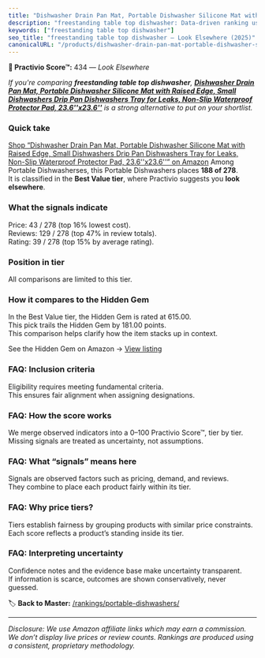 ```yaml
---
title: "Dishwasher Drain Pan Mat, Portable Dishwasher Silicone Mat with Raised Edge, Small Dishwashers Drip Pan Dishwashers Tray for Leaks, Non-Slip Waterproof Protector Pad, 23.6''x23.6''"
description: "freestanding table top dishwasher: Data-driven ranking using the Practivio Score™. Positioned by quality, value, demand, findability, momentum."
keywords: ["freestanding table top dishwasher"]
seo_title: "freestanding table top dishwasher — Look Elsewhere (2025)"
canonicalURL: "/products/dishwasher-drain-pan-mat-portable-dishwasher-silicone-mat-with-raised-edge-small-dishwashers-drip-pan-dishwashers-tray-for-leaks-non-slip-waterproof-protector-pad-236x236-B0DXPTTYX7/"
---
```


**🚫 Practivio Score™:** 434 — _Look Elsewhere_


*If you're comparing **freestanding table top dishwasher**, **[Dishwasher Drain Pan Mat, Portable Dishwasher Silicone Mat with Raised Edge, Small Dishwashers Drip Pan Dishwashers Tray for Leaks, Non-Slip Waterproof Protector Pad, 23.6''x23.6''](https://www.amazon.com/dp/B0DXPTTYX7?tag=practivio-20)** is a strong alternative to put on your shortlist.*
### Quick take
[Shop “Dishwasher Drain Pan Mat, Portable Dishwasher Silicone Mat with Raised Edge, Small Dishwashers Drip Pan Dishwashers Tray for Leaks, Non-Slip Waterproof Protector Pad, 23.6''x23.6''” on Amazon](https://www.amazon.com/dp/B0DXPTTYX7?tag=practivio-20)
Among Portable Dishwasherses, this Portable Dishwashers places **188 of 278**.  
It is classified in the **Best Value tier**, where Practivio suggests you **look elsewhere**.

### What the signals indicate
Price: 43 / 278 (top 16% lowest cost).  
Reviews: 129 / 278 (top 47% in review totals).  
Rating: 39 / 278 (top 15% by average rating).  

### Position in tier
All comparisons are limited to this tier.

### How it compares to the Hidden Gem
In the Best Value tier, the Hidden Gem is rated at 615.00.  
This pick trails the Hidden Gem by 181.00 points.  
This comparison helps clarify how the item stacks up in context.  

See the Hidden Gem on Amazon → [View listing](https://www.amazon.com/dp/B00K8FS5R2?tag=practivio-20)

### FAQ: Inclusion criteria
Eligibility requires meeting fundamental criteria.  
This ensures fair alignment when assigning designations.

### FAQ: How the score works
We merge observed indicators into a 0–100 Practivio Score™, tier by tier.  
Missing signals are treated as uncertainty, not assumptions.

### FAQ: What “signals” means here
Signals are observed factors such as pricing, demand, and reviews.  
They combine to place each product fairly within its tier.

### FAQ: Why price tiers?
Tiers establish fairness by grouping products with similar price constraints.  
Each score reflects a product’s standing inside its tier.

### FAQ: Interpreting uncertainty
Confidence notes and the evidence base make uncertainty transparent.  
If information is scarce, outcomes are shown conservatively, never guessed.


🏷️ **Back to Master:** [/rankings/portable-dishwashers/](/rankings/portable-dishwashers/)

---
_Disclosure: We use Amazon affiliate links which may earn a commission. We don’t display live prices or review counts. Rankings are produced using a consistent, proprietary methodology._
